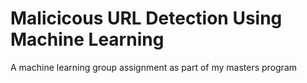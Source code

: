 # Malicicous URL Detection Using Machine Learning
A machine learning group assignment as part of my masters program
